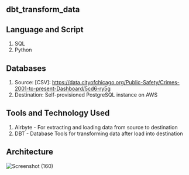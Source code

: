## dbt_transform_data

## Language and Script
1. SQL
2. Python

## Databases
1. Source: [CSV]: https://data.cityofchicago.org/Public-Safety/Crimes-2001-to-present-Dashboard/5cd6-ry5g
2. Destination: Self-provisioned PostgreSQL instance on AWS

## Tools and Technology Used

1. Airbyte - For extracting and loading data from source to destination
2. DBT - Database Tools for transforming data after load into destination

## Architecture
![Screenshot (160)](https://user-images.githubusercontent.com/62335314/141677730-2141eedf-42fc-4a83-ae78-3b94e623f971.png)
